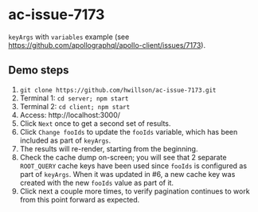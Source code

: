 # ac-issue-7173

`keyArgs` with `variables` example (see https://github.com/apollographql/apollo-client/issues/7173).

## Demo steps

1. `git clone https://github.com/hwillson/ac-issue-7173.git`
2. Terminal 1: `cd server; npm start`
3. Terminal 2: `cd client; npm start`
4. Access: http://localhost:3000/
5. Click `Next` once to get a second set of results.
6. Click `Change fooIds` to update the `fooIds` variable, which has been included as part of `keyArgs`.
7. The results will re-render, starting from the beginning.
8. Check the cache dump on-screen; you will see that 2 separate `ROOT_QUERY` cache keys have been used since `fooIds` is configured as part of `keyArgs`. When it was updated in #6, a new cache key was created with the new `fooIds` value as part of it.
9. Click next a couple more times, to verify pagination continues to work from this point forward as expected.
